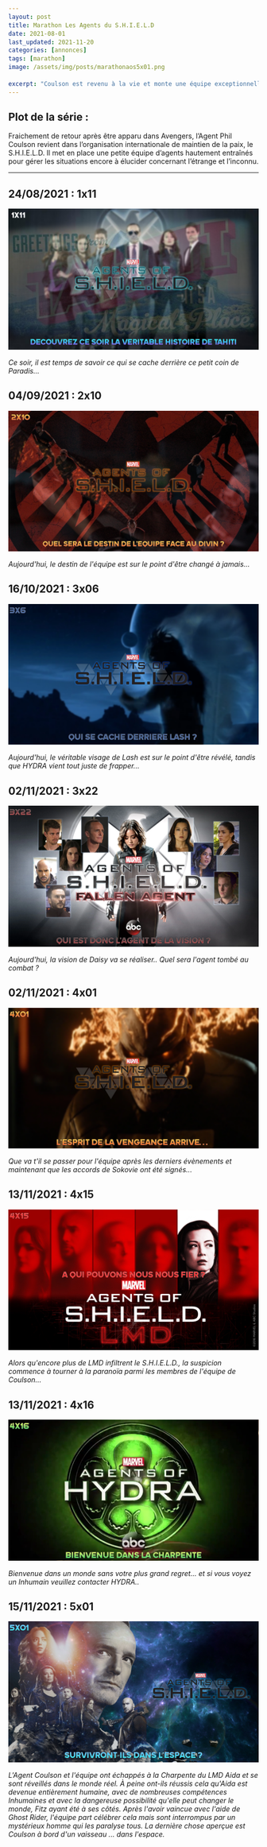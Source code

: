 ```yaml
---
layout: post
title: Marathon Les Agents du S.H.I.E.L.D
date: 2021-08-01
last_updated: 2021-11-20
categories: [annonces]
tags: [marathon]
image: /assets/img/posts/marathonaos5x01.png

excerpt: "Coulson est revenu à la vie et monte une équipe exceptionnelle"
---
```


## Plot de la série :
Fraichement de retour après être apparu dans Avengers, l’Agent Phil Coulson revient dans l’organisation internationale de maintien de la paix, le S.H.I.E.L.D. Il met en place une petite équipe d’agents hautement entraînés pour gérer les situations encore à élucider concernant l’étrange et l’inconnu.

<hr>

## 24/08/2021 : 1x11
<div>
<img src="/assets/img/posts/marathonaos1x11.png" class="img-fluid" alt="aos-s1e11">
<p class="text-center"><i>Ce soir, il est temps de savoir ce qui se cache derrière ce petit coin de Paradis...</i></p>
</div>

## 04/09/2021 : 2x10
<div>
<img src="/assets/img/posts/marathonaos2x10.png" class="img-fluid" alt="aos-s2e10">
<p class="text-center"><i>Aujourd'hui, le destin de l'équipe est sur le point d'être changé à jamais...</i></p>
</div>

## 16/10/2021 : 3x06
<div>
<img src="/assets/img/posts/marathonaos3x06.png" class="img-fluid" alt="aos-s3e06">
<p class="text-center"><i>Aujourd'hui, le véritable visage de Lash est sur le point d'être révélé, tandis que HYDRA vient tout juste de frapper...</i></p>
</div>

## 02/11/2021 : 3x22
<div>
<img src="/assets/img/posts/marathonaos3x22.png" class="img-fluid" alt="aos-s3e22">
<p class="text-center"><i>Aujourd'hui, la vision de Daisy va se réaliser.. Quel sera l'agent tombé au combat ?</i></p>
</div>

## 02/11/2021 : 4x01
<div>
<img src="/assets/img/posts/marathonaos4x01.png" class="img-fluid" alt="aos-s4e01">
<p class="text-center"><i>Que va t'il se passer pour l'équipe après les derniers évènements et maintenant que les accords de Sokovie ont été signés...</i></p>
</div>

## 13/11/2021 : 4x15
<div>
<img src="/assets/img/posts/marathonaos4x15.png" class="img-fluid" alt="aos-s4e15">
<p class="text-center"><i>Alors qu'encore plus de LMD infiltrent le S.H.I.E.L.D., la suspicion commence à tourner à la paranoïa parmi les membres de l'équipe de Coulson...</i></p>
</div>

## 13/11/2021 : 4x16
<div>
<img src="/assets/img/posts/marathonaos4x16.png" class="img-fluid" alt="aos-s4e16">
<p class="text-center"><i>Bienvenue dans un monde sans votre plus grand regret... et si vous voyez un Inhumain veuillez contacter HYDRA..</i></p>
</div>

## 15/11/2021 : 5x01
<div>
<img src="/assets/img/posts/marathonaos5x01.png" class="img-fluid" alt="aos-s5e01">
<p class="text-center"><i>L'Agent Coulson et l'équipe ont échappés à la Charpente du LMD Aida et se sont réveillés dans le monde réel. À peine ont-ils réussis cela qu'Aida est devenue entièrement humaine, avec de nombreuses compétences Inhumaines et avec la dangereuse possibilité qu'elle peut changer le monde, Fitz ayant été à ses côtés. Après l'avoir vaincue avec l'aide de Ghost Rider, l'équipe part célébrer cela mais sont interrompus par un mystérieux homme qui les paralyse tous. La dernière chose aperçue est Coulson à bord d'un vaisseau ... dans l'espace.</i></p>
</div>
